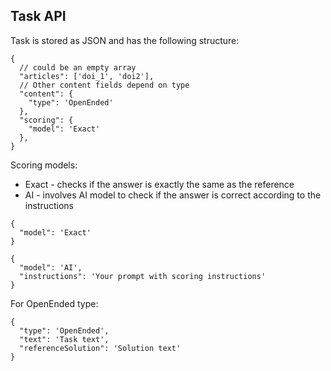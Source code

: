 ## Task API
Task is stored as JSON and has the following structure:

```json5
{
  // could be an empty array
  "articles": ['doi_1', 'doi2'],
  // Other content fields depend on type
  "content": {
    "type": 'OpenEnded'
  },
  "scoring": {
    "model": 'Exact'
  },
}
```

Scoring models:
- Exact - checks if the answer is exactly the same as the reference
- AI - involves AI model to check if the answer is correct according to the instructions

```json5
{
  "model": 'Exact'
}
```
```json5
{
  "model": 'AI',
  "instructions": 'Your prompt with scoring instructions'
}
```

For OpenEnded type:

```json5
{
  "type": 'OpenEnded',
  "text": 'Task text',
  "referenceSolution": 'Solution text'
}
```
